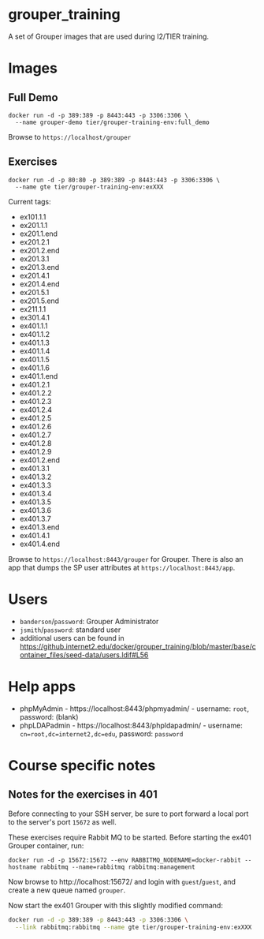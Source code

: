 # grouper_training
A set of Grouper images that are used during I2/TIER training.

# Images

## Full Demo

```
docker run -d -p 389:389 -p 8443:443 -p 3306:3306 \
  --name grouper-demo tier/grouper-training-env:full_demo
```

Browse to `https://localhost/grouper`

## Exercises

```
docker run -d -p 80:80 -p 389:389 -p 8443:443 -p 3306:3306 \
  --name gte tier/grouper-training-env:exXXX
```

Current tags:
- ex101.1.1
- ex201.1.1
- ex201.1.end
- ex201.2.1
- ex201.2.end
- ex201.3.1
- ex201.3.end
- ex201.4.1
- ex201.4.end
- ex201.5.1
- ex201.5.end
- ex211.1.1
- ex301.4.1
- ex401.1.1
- ex401.1.2
- ex401.1.3
- ex401.1.4
- ex401.1.5
- ex401.1.6
- ex401.1.end
- ex401.2.1
- ex401.2.2
- ex401.2.3
- ex401.2.4
- ex401.2.5
- ex401.2.6
- ex401.2.7
- ex401.2.8
- ex401.2.9
- ex401.2.end
- ex401.3.1
- ex401.3.2
- ex401.3.3
- ex401.3.4
- ex401.3.5
- ex401.3.6
- ex401.3.7
- ex401.3.end
- ex401.4.1
- ex401.4.end

Browse to `https://localhost:8443/grouper` for Grouper. There is also an app that dumps the SP user attributes at `https://localhost:8443/app`.

# Users
- `banderson`/`password`: Grouper Administrator
- `jsmith`/`password`: standard user
- additional users can be found in <https://github.internet2.edu/docker/grouper_training/blob/master/base/container_files/seed-data/users.ldif#L56>

# Help apps

- phpMyAdmin - https://localhost:8443/phpmyadmin/ - username: `root`, password: (blank)
- phpLDAPadmin - https://localhost:8443/phpldapadmin/ - username: `cn=root,dc=internet2,dc=edu`, password: `password`


# Course specific notes

## Notes for the exercises in 401

Before connecting to your SSH server, be sure to port forward a local port to the server's port `15672` as well.

These exercises require Rabbit MQ to be started. Before starting the ex401 Grouper container, run:

```
docker run -d -p 15672:15672 --env RABBITMQ_NODENAME=docker-rabbit --hostname rabbitmq --name=rabbitmq rabbitmq:management
```

Now browse to http://localhost:15672/ and login with `guest`/`guest`, and create a new queue named `grouper`.

Now start the ex401 Grouper with this slightly modified command:

```bash
docker run -d -p 389:389 -p 8443:443 -p 3306:3306 \
  --link rabbitmq:rabbitmq --name gte tier/grouper-training-env:exXXX

```

